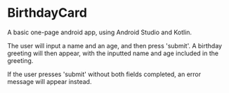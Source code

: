 # BirthdayCard

A basic one-page android app, using Android Studio and Kotlin.

The user will input a name and an age, and then press 'submit'.
A birthday greeting will then appear, with the inputted name and age included in the greeting.

If the user presses 'submit' without both fields completed, an error message will appear instead.
